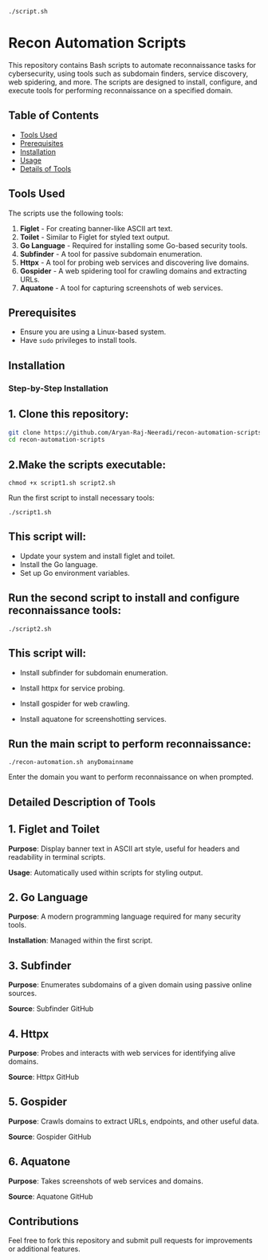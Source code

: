 ```
./script.sh
```

# Recon Automation Scripts

This repository contains Bash scripts to automate reconnaissance tasks for cybersecurity, using tools such as subdomain finders, service discovery, web spidering, and more. The scripts are designed to install, configure, and execute tools for performing reconnaissance on a specified domain.

## Table of Contents
- [Tools Used](#tools-used)
- [Prerequisites](#prerequisites)
- [Installation](#installation)
- [Usage](#usage)
- [Details of Tools](#details-of-tools)

## Tools Used
The scripts use the following tools:
1. **Figlet** - For creating banner-like ASCII art text.
2. **Toilet** - Similar to Figlet for styled text output.
3. **Go Language** - Required for installing some Go-based security tools.
4. **Subfinder** - A tool for passive subdomain enumeration.
5. **Httpx** - A tool for probing web services and discovering live domains.
6. **Gospider** - A web spidering tool for crawling domains and extracting URLs.
7. **Aquatone** - A tool for capturing screenshots of web services.

## Prerequisites
- Ensure you are using a Linux-based system.
- Have `sudo` privileges to install tools.

## Installation

### Step-by-Step Installation

## 1. Clone this repository:
```bash
git clone https://github.com/Aryan-Raj-Neeradi/recon-automation-scripts.git
cd recon-automation-scripts
```
## 2.Make the scripts executable:
```
chmod +x script1.sh script2.sh
```
Run the first script to install necessary tools:
```
./script1.sh
```
## This script will:

- Update your system and install figlet and toilet.
- Install the Go language.
- Set up Go environment variables.

## Run the second script to install and configure reconnaissance tools:
```
./script2.sh
```
## This script will:

- Install subfinder for subdomain enumeration.

- Install httpx for service probing.

- Install gospider for web crawling.

- Install aquatone for screenshotting services.

## Run the main script to perform reconnaissance:
```
./recon-automation.sh anyDomainname
```
Enter the domain you want to perform reconnaissance on when prompted.

## Detailed Description of Tools

## 1. Figlet and Toilet

**Purpose**: Display banner text in ASCII art style, useful for headers and readability in terminal scripts.

**Usage**: Automatically used within scripts for styling output.

## 2. Go Language

**Purpose**: A modern programming language required for many security tools.

**Installation**: Managed within the first script.

## 3. Subfinder

**Purpose**: Enumerates subdomains of a given domain using passive online sources.

**Source**: Subfinder GitHub

## 4. Httpx

**Purpose**: Probes and interacts with web services for identifying alive domains.

**Source**: Httpx GitHub

## 5. Gospider

**Purpose**: Crawls domains to extract URLs, endpoints, and other useful data.

**Source**: Gospider GitHub

## 6. Aquatone

**Purpose**: Takes screenshots of web services and domains.

**Source**: Aquatone GitHub

## Contributions

Feel free to fork this repository and submit pull requests for improvements or additional features.

